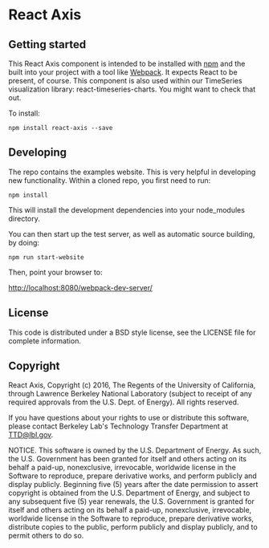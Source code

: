 # React Axis

Getting started
---------------

This React Axis component is intended to be installed with [npm](https://www.npmjs.com/) and the built into your project with a tool like [Webpack](https://webpack.github.io/). It expects React to be present, of course. This component is also used within our TimeSeries visualization library: react-timeseries-charts. You might want to check that out.

To install:

    npm install react-axis --save

Developing
----------

The repo contains the examples website. This is very helpful in developing new functionality. Within a cloned repo, you first need to run:

    npm install

This will install the development dependencies into your node_modules directory.

You can then start up the test server, as well as automatic source building, by doing:

    npm run start-website

Then, point your browser to:

[http://localhost:8080/webpack-dev-server/](http://localhost:8080/webpack-dev-server/)

License
-------

This code is distributed under a BSD style license, see the LICENSE file for complete information.

Copyright
---------

React Axis, Copyright (c) 2016, The Regents of the University of California, through Lawrence Berkeley National Laboratory (subject to receipt of any required approvals from the U.S. Dept. of Energy). All rights reserved.

If you have questions about your rights to use or distribute this software, please contact Berkeley Lab's Technology Transfer Department at TTD@lbl.gov.

NOTICE. This software is owned by the U.S. Department of Energy. As such, the U.S. Government has been granted for itself and others acting on its behalf a paid-up, nonexclusive, irrevocable, worldwide license in the Software to reproduce, prepare derivative works, and perform publicly and display publicly. Beginning five (5) years after the date permission to assert copyright is obtained from the U.S. Department of Energy, and subject to any subsequent five (5) year renewals, the U.S. Government is granted for itself and others acting on its behalf a paid-up, nonexclusive, irrevocable, worldwide license in the Software to reproduce, prepare derivative works, distribute copies to the public, perform publicly and display publicly, and to permit others to do so.
